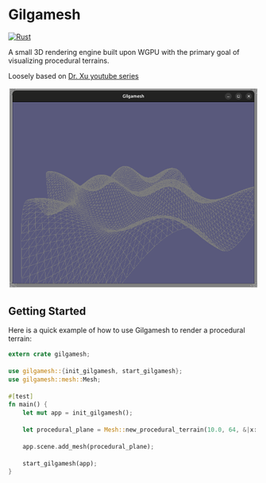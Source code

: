 # Gilgamesh

[![Rust](https://github.com/BarthPaleologue/Gilgamesh/actions/workflows/rust.yml/badge.svg)](https://github.com/BarthPaleologue/Gilgamesh/actions/workflows/rust.yml)

A small 3D rendering engine built upon WGPU with the primary goal of visualizing procedural terrains.

Loosely based
on [Dr. Xu youtube series](https://www.youtube.com/watch?v=i6WMfY-XTZE&list=PL_UrKDEhALdJS0VrLPn7dqC5A4W1vCAUT)

![Gilgamesh](https://github.com/BarthPaleologue/Gilgamesh/blob/main/cover.png?raw=true)

## Getting Started

Here is a quick example of how to use Gilgamesh to render a procedural terrain:

```rust
extern crate gilgamesh;

use gilgamesh::{init_gilgamesh, start_gilgamesh};
use gilgamesh::mesh::Mesh;

#[test]
fn main() {
    let mut app = init_gilgamesh();

    let procedural_plane = Mesh::new_procedural_terrain(10.0, 64, &|x: f32, y: f32| x.sin() * y.sin(), &mut app.engine);

    app.scene.add_mesh(procedural_plane);

    start_gilgamesh(app);
}
```